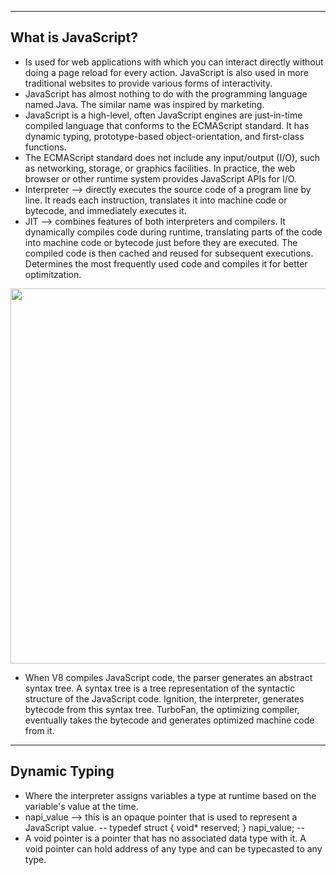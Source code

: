 -------------------
What is JavaScript?
-------------------
- Is used for web applications with which you can interact directly without doing a page reload for every action. JavaScript is also used in more traditional websites to provide various forms of interactivity.
- JavaScript has almost nothing to do with the programming language named Java. The similar name was inspired by marketing.
- JavaScript is a high-level, often JavaScript engines are just-in-time compiled language that conforms to the ECMAScript standard. It has dynamic typing, prototype-based object-orientation, and first-class functions.
- The ECMAScript standard does not include any input/output (I/O), such as networking, storage, or graphics facilities. In practice, the web browser or other runtime system provides JavaScript APIs for I/O.
- Interpreter --> directly executes the source code of a program line by line. It reads each instruction, translates it into machine code or bytecode, and immediately executes it.
- JIT --> combines features of both interpreters and compilers. It dynamically compiles code during runtime, translating parts of the code into machine code or bytecode just before they are executed. The compiled code is then cached and reused for subsequent executions. Determines the most frequently used code and compiles it for better optimitzation.

<img src="https://miro.medium.com/v2/resize:fit:1100/format:webp/1*ZIH_wjqDfZn6NRKsDi9mvA.png" width="600">

- When V8 compiles JavaScript code, the parser generates an abstract syntax tree. A syntax tree is a tree representation of the syntactic structure of the JavaScript code. Ignition, the interpreter, generates bytecode from this syntax tree. TurboFan, the optimizing compiler, eventually takes the bytecode and generates optimized machine code from it.

-------------------
Dynamic Typing
-------------------
- Where the interpreter assigns variables a type at runtime based on the variable's value at the time.
- napi_value --> this is an opaque pointer that is used to represent a JavaScript value.
--
typedef struct {
  void* reserved;
} napi_value;
--
- A void pointer is a pointer that has no associated data type with it. A void pointer can hold address of any type and can be typecasted to any type. 

